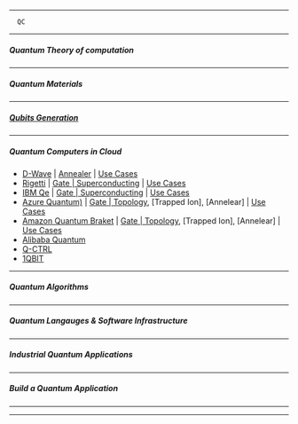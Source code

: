 -------------

      QC
------------------
##### Quantum Theory of computation

-----------
##### Quantum Materials

-----------
##### [Qubits Generation](https://github.com/gopala-kr/Quantum-Dots/blob/master/07-Quantum-Algorithms-Applications/Qubits.md)

----------
##### Quantum Computers in Cloud

 - [D-Wave](https://www.dwavesys.com/take-leap) | [Annealer]() | [Use Cases]()
 - [Rigetti](https://qcs.rigetti.com/) | [Gate | Superconducting]() | [Use Cases]()
 - [IBM Qe](https://www.ibm.com/quantum-computing/) | [Gate | Superconducting]() | [Use Cases]()
 - [Azure Quantum)](https://azure.microsoft.com/en-us/services/quantum/) | [Gate | Topology](), [Trapped Ion], [Annelear] | [Use Cases]()
 - [Amazon Quantum Braket](https://aws.amazon.com/braket/) | [Gate | Topology](), [Trapped Ion], [Annelear] | [Use Cases]()
 - [Alibaba Quantum](https://damo.alibaba.com/labs/quantum)
 - [Q-CTRL](https://q-ctrl.com/)
 - [1QBIT](https://1qbit.com/)

---------------

##### Quantum Algorithms

-------

##### Quantum Langauges & Software Infrastructure


----------

##### Industrial Quantum Applications

---------------
##### Build a Quantum Application

---------------
----------------------
